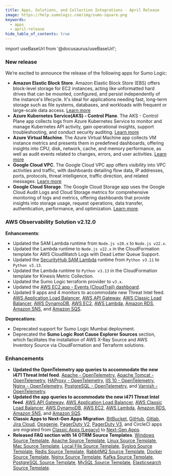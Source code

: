 ```yaml
---
title: Apps, Solutions, and Collection Integrations - April Release 
image: https://help.sumologic.com/img/sumo-square.png
keywords:
  - apps
  - april-release
hide_table_of_contents: true    
---
```


import useBaseUrl from '@docusaurus/useBaseUrl';

### New release

We’re excited to announce the release of the following apps for Sumo Logic:

- **Amazon Elastic Block Store**. Amazon Elastic Block Store (EBS) offers block-level storage for EC2 instances, acting like unformatted hard drives that can be mounted, configured, and persist independently of the instance's lifecycle. It's ideal for applications needing fast, long-term storage such as file systems, databases, and workloads with frequent or large-scale data access. [Learn more](/docs/integrations/amazon-aws/amazon-elastic-block-store/)
- **Azure Kubernetes Service(AKS) - Control Plane**. The AKS - Control Plane app collects logs from Azure Kubernetes Service to monitor and manage Kubernetes API activity, gain operational insights, support troubleshooting, and conduct security auditing. [Learn more](/docs/integrations/microsoft-azure/kubernetes/)
- **Azure Virtual Machine**. The Azure Virtual Machine app collects VM instance metrics and presents them in predefined dashboards, offering insights into CPU, disk, network, cache, and memory performance, as well as audit events related to changes, errors, and user activities. [Learn more](/docs/integrations/microsoft-azure/azure-virtual-machine/)
- **Google Cloud VPC**. The Google Cloud VPC app offers visibility into VPC activities and traffic, with dashboards detailing flow data, IP addresses, ports, protocols, threat intelligence, traffic direction, and related messages. [Learn more](/docs/integrations/google/cloud-vpc/)
- **Google Cloud Storage**. The Google Cloud Storage app uses the Google Cloud Audit Logs and Cloud Storage metrics for comprehensive monitoring of logs and metrics, offering dashboards that provide insights into storage usage, request operations, data transfer, authentication, performance, and optimization. [Learn more](/docs/integrations/google/cloud-storage/).

### AWS Observability Solution v2.12.0

**Enhancements**:

- Updated the SAM Lambda runtime from `Node.js v20.x` to `Node.js v22.x`.
- Updated the Lambda runtime to `Node.js v22.x` in the CloudFormation template for AWS CloudWatch Logs with Dead Letter Queue Support.
- Updated the [SecurityHub SAM Lambda](https://github.com/SumoLogic/sumologic-aws-lambda/releases) runtime from `Python v3.11` to `Python v3.13`.
- Updated the Lambda runtime to `Python v3.13` in the CloudFormation template for Kinesis Metric Collection.
- Updated the Sumo Logic terraform provider to `v3.x`.
- Updated the [AWS EC2 app - Events (CloudTrail) dashboard](/docs/observability/aws/integrations/aws-ec2-metrics/#21-aws-ec2---events-cloudtrail).
- Updated 9 apps and 4 monitors to accommodate new Threat Intel feed. [AWS Application Load Balancer](/docs/observability/aws/integrations/aws-application-load-balancer/#7-aws-application-load-balancer---threat-intel), [AWS API Gateway](/docs/observability/aws/integrations/aws-api-gateway/#audit-events), [AWS Classic Load Balancer](/docs/observability/aws/integrations/aws-classic-load-balancer/#7-aws-classic-load-balancer---threat-intel), [AWS DynamoDB](/docs/observability/aws/integrations/aws-dynamodb/#4-aws-dynamodb---threat-intel), [AWS EC2](/docs/observability/aws/integrations/aws-ec2-metrics/), [AWS Lambda](/docs/observability/aws/integrations/aws-lambda/#6-aws-lambda---threat-intel), [Amazon RDS](/docs/observability/aws/integrations/amazon-rds/#viewing-the-rds-dashboards), [Amazon SNS](/docs/observability/aws/integrations/amazon-sns/#amazon-sns---threat-intel), and [Amazon SQS](/docs/observability/aws/integrations/amazon-sqs/#threat-intel).

**Deprecations**:

- Deprecated support for Sumo Logic Mumbai deployment.
- Deprecated the **Sumo Logic Root Cause Explorer Sources** section, which facilitates the installation of AWS X-Ray Source and AWS Inventory Source via CloudFormation and Terraform solutions.

### Enhancements

- **Updated the OpenTelemetry app queries to accommodate the new i471 Threat Intel feed**. [Apache - OpenTelemetry](/docs/integrations/web-servers/opentelemetry/apache-opentelemetry/#threat-analysis), [Apache Tomcat - OpenTelemetry](/docs/integrations/web-servers/opentelemetry/apache-tomcat-opentelemetry/#threat-intel), [HAProxy - OpenTelemetry](/docs/integrations/web-servers/opentelemetry/haproxy-opentelemetry/#threat-analysis), [IIS 10 - OpenTelemetry](/docs/integrations/web-servers/opentelemetry/iis-10-opentelemetry/#threat-analysis), [Nginx - OpenTelemetry](/docs/integrations/web-servers/opentelemetry/nginx-opentelemetry/#threat-intel), [PostgreSQL - OpenTelemetry](/docs/integrations/databases/opentelemetry/postgresql-opentelemetry/), and [Varnish - OpenTelemetry](/docs/integrations/web-servers/opentelemetry/varnish-opentelemetry/#threat-intel).
- **Updated the app queries to accommodate the new i471 Threat Intel feed**. [AWS API Gateway](/docs/observability/aws/integrations/aws-api-gateway/), [AWS Application Load Balancer](/docs/integrations/amazon-aws/application-load-balancer/#threat-intel), [AWS Classic Load Balancer](/docs/observability/aws/integrations/aws-classic-load-balancer/#7-aws-classic-load-balancer---threat-intel), [AWS DynamoDB](/docs/observability/aws/integrations/aws-dynamodb/#4-aws-dynamodb---threat-intel), [AWS EC2](/docs/observability/aws/integrations/aws-ec2-metrics/), [AWS Lambda](/docs/observability/aws/integrations/aws-lambda/#6-aws-lambda---threat-intel), [Amazon RDS](/docs/integrations/amazon-aws/rds/), [Amazon SNS](/docs/observability/aws/integrations/amazon-sns/#amazon-sns---threat-intel), and [Amazon SQS](/docs/integrations/amazon-aws/sqs/#threat-intel).
- **Classic Apps to Next-Gen Apps Migration**. [BitBucket](/docs/integrations/app-development/bitbucket/), [GitHub](/docs/integrations/app-development/github/), [Gitlab](/docs/integrations/app-development/gitlab/), [Jira Cloud](/docs/integrations/app-development/jira-cloud/), [Opsgenie](/docs/integrations/saas-cloud/opsgenie/), [PagerDuty V2](/docs/integrations/saas-cloud/pagerduty-v2/), [PagerDuty V3](/docs/integrations/saas-cloud/pagerduty-v3/), and CircleCI apps are migrated from [Classic Apps (Legacy)](/docs/get-started/apps-integrations/#classic-apps-legacy) to [Next-Gen Apps](/docs/get-started/apps-integrations/#next-gen-apps).
- **Released FAQ section with 14 OTRM Source Templates**. [Windows Source Template](/docs/send-data/opentelemetry-collector/remote-management/source-templates/windows/), [Apache Source Template](/docs/send-data/opentelemetry-collector/remote-management/source-templates/apache/), [Linux Source Template](/docs/send-data/opentelemetry-collector/remote-management/source-templates/linux), [Mac Source Template](/docs/send-data/opentelemetry-collector/remote-management/source-templates/mac), [Local File Source Template](/docs/send-data/opentelemetry-collector/remote-management/source-templates/localfile), [Syslog Source Template](/docs/send-data/opentelemetry-collector/remote-management/source-templates/syslog), [Redis Source Template](/docs/send-data/opentelemetry-collector/remote-management/source-templates/redis), [RabbitMQ Source Template](/docs/send-data/opentelemetry-collector/remote-management/source-templates/rabbitmq), [Docker Source Template](/docs/send-data/opentelemetry-collector/remote-management/source-templates/docker), [Nginx Source Template](/docs/send-data/opentelemetry-collector/remote-management/source-templates/nginx), [Kafka Source Template](/docs/send-data/opentelemetry-collector/remote-management/source-templates/kafka), [PostgreSQL Source Template](/docs/send-data/opentelemetry-collector/remote-management/source-templates/postgresql), [MySQL Source Template](/docs/send-data/opentelemetry-collector/remote-management/source-templates/mysql), [Elasticsearch Source Template](/docs/send-data/opentelemetry-collector/remote-management/source-templates/elasticsearch).